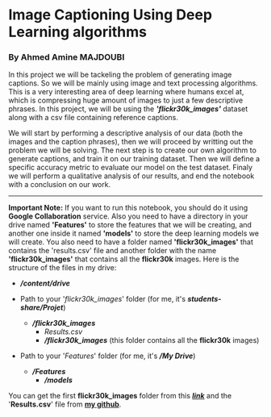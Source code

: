 # Image Captioning Using Deep Learning algorithms
### By Ahmed Amine MAJDOUBI

In this project we will be tackeling the problem of generating image captions. So we will be mainly using  image and text processing algorithms. This is a very interesting area of deep learning where humans excel at, which is compressing huge amount of images to just a few descriptive phrases. In this project, we will be using the ***'flickr30k_images'*** dataset along with a csv file containing reference captions.

We will start by performing a descriptive analysis of our data (both the images and the caption phrases), then we will proceed by writting out the problem we will be solving. The next step is to create our own algorithm to generate captions, and train it on our training dataset. Then we will define a specific accuracy metric to evaluate our model on the test dataset. Finaly we will perform a qualitative analysis of our results, and end the notebook with a conclusion on our work.

---

**Important Note:** If you want to run this notebook, you should do it using **Google Collaboration** service. Also you need to have a directory in your drive named **'Features'** to store the features that we will be creating, and another one inside it named **'models'** to store the deep learning models we will create. You also need to have a folder named **'flickr30k_images'** that contains the 'results.csv' file and another folder with the name **'flickr30k_images'** that contains all the **flickr30k** images. Here is the structure of the files in my drive:


*  ***/content/drive***

  *   Path to your '*flickr30k_images*' folder (for me, it's ***students-share/Projet***)
      * ***/flickr30k_images***
          * *Results.csv*
          * ***/flickr30k_images*** (this folder contains all the **flickr30k** images)
  *   Path to your '*Features*' folder (for me, it's ***/My Drive***)
        * ***/Features***
            * ***/models***
            
You can get the first **flickr30k_images** folder from this **[*link*](https://www.kaggle.com/hsankesara/flickr-image-dataset/version/1)** and the '**Results.csv**' file from **[my github](https://github.com/Mjidiba97/Image-Captioning/blob/master/results.csv)**.
